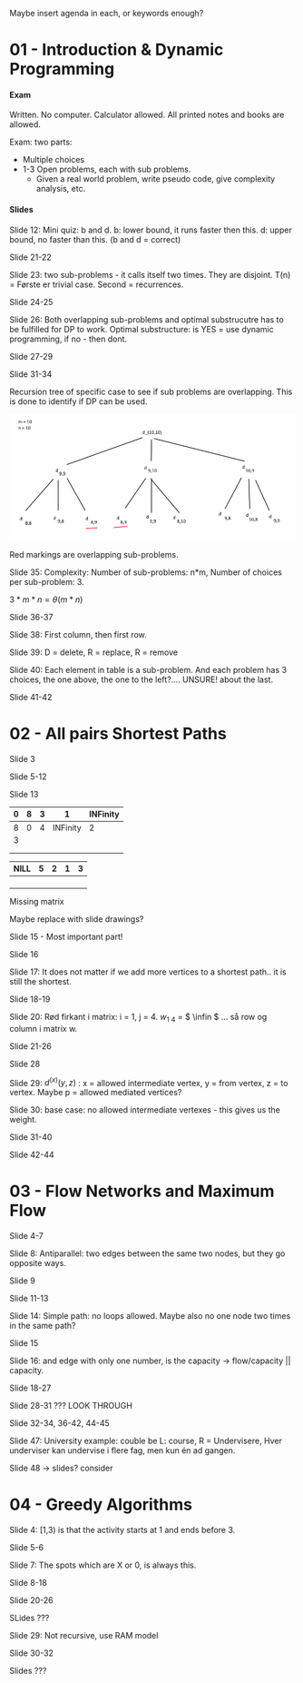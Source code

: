 Maybe insert agenda in each, or keywords enough?

# 01 - Introduction & Dynamic Programming

#### Exam

Written. No computer. Calculator allowed. All printed notes and books are allowed.

Exam: two parts:

- Multiple choices
- 1-3 Open problems, each with sub problems. 
  - Given a real world problem, write pseudo code, give complexity
    analysis, etc.

#### Slides

Slide 12: Mini quiz: b and d. b: lower bound, it runs faster then this. d: upper bound, no faster than this. (b and d = correct)

Slide 21-22

Slide 23: two sub-problems - it calls itself two times. They are disjoint. T(n) = Første er trivial case. Second = recurrences.

Slide 24-25

Slide 26: Both overlapping sub-problems and optimal substrucutre has to be fulfilled for DP to work. Optimal substructure: is YES = use dynamic programming, if no - then dont. 

Slide 27-29

Slide 31-34

Recursion tree of specific case to see if sub problems are overlapping. This is done to identify if DP can be used.

![](.\img\1.png)

Red markings are overlapping sub-problems.

Slide 35: Complexity: Number of sub-problems: n*m, Number of choices per sub-problem: 3. 

$3 * m * n = \theta (m*n)$

Slide 36-37

Slide 38: First column, then first row. 

Slide 39: D = delete, R = replace, R = remove

Slide 40: Each element in table is a sub-problem. And each problem has 3 choices, the one above, the one to the left?.... UNSURE! about the last.

Slide 41-42

# 02 - All pairs Shortest Paths

Slide 3

Slide 5-12

Slide 13

| 0    | 8    | 3    | 1        | INFinity |
| ---- | ---- | ---- | -------- | -------- |
| 8    | 0    | 4    | INFinity | 2        |
| 3    |      |      |          |          |
|      |      |      |          |          |
|      |      |      |          |          |



| NILL | 5    | 2    | 1    | 3    |
| ---- | ---- | ---- | ---- | ---- |
|      |      |      |      |      |
|      |      |      |      |      |
|      |      |      |      |      |
|      |      |      |      |      |

Missing matrix

Maybe replace with slide drawings?

Slide 15 - Most important part!

Slide 16

Slide 17: It does not matter if we add more vertices to a shortest path.. it is still the shortest.

Slide 18-19

Slide 20: Rød firkant i matrix: i = 1, j = 4. $w_{1 \: 4}$ = $ \infin $ ... så row og column i matrix w.

Slide 21-26

Slide 28

Slide 29: $d^{(x)}(y, z)$ : x = allowed intermediate vertex, y = from vertex, z = to vertex. Maybe p = allowed mediated vertices? 

Slide 30: base case: no allowed intermediate vertexes - this gives us the weight.

Slide 31-40

Slide 42-44

# 03 - Flow Networks and Maximum Flow

Slide 4-7

Slide 8: Antiparallel: two edges between the same two nodes, but they go opposite ways.

Slide 9

Slide 11-13

Slide 14: Simple path: no loops allowed. Maybe also no one node two times in the same path?

Slide 15

Slide 16: and edge with only one number, is the capacity -> flow/capacity || capacity.

Slide 18-27

Slide 28-31 ??? LOOK THROUGH

Slide 32-34, 36-42, 44-45

Slide 47: University example: couble be L: course, R = Undervisere, Hver underviser kan undervise i flere fag, men kun én ad gangen. 

Slide 48 -> slides? consider

# 04 - Greedy Algorithms

Slide 4: [1,3) is that the activity starts at 1 and ends before 3.

Slide 5-6

Slide 7: The spots which are X or 0, is always this.

Slide 8-18

Slide 20-26

SLides ???

Slide 29: Not recursive, use RAM model

Slide 30-32

Slides ???
